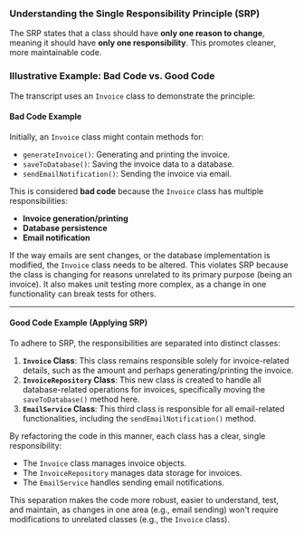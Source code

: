 ### **Understanding the Single Responsibility Principle (SRP)**

The SRP states that a class should have **only one reason to change**, meaning it should have **only one responsibility**. This promotes cleaner, more maintainable code.

### **Illustrative Example: Bad Code vs. Good Code**

The transcript uses an `Invoice` class to demonstrate the principle:

#### **Bad Code Example**
Initially, an `Invoice` class might contain methods for:
* `generateInvoice()`: Generating and printing the invoice.
* `saveToDatabase()`: Saving the invoice data to a database.
* `sendEmailNotification()`: Sending the invoice via email.

This is considered **bad code** because the `Invoice` class has multiple responsibilities:
* **Invoice generation/printing**
* **Database persistence**
* **Email notification**

If the way emails are sent changes, or the database implementation is modified, the `Invoice` class needs to be altered. This violates SRP because the class is changing for reasons unrelated to its primary purpose (being an invoice). It also makes unit testing more complex, as a change in one functionality can break tests for others.

---

#### **Good Code Example (Applying SRP)**
To adhere to SRP, the responsibilities are separated into distinct classes:
1.  **`Invoice` Class**: This class remains responsible solely for invoice-related details, such as the amount and perhaps generating/printing the invoice.
2.  **`InvoiceRepository` Class**: This new class is created to handle all database-related operations for invoices, specifically moving the `saveToDatabase()` method here.
3.  **`EmailService` Class**: This third class is responsible for all email-related functionalities, including the `sendEmailNotification()` method.



By refactoring the code in this manner, each class has a clear, single responsibility:
* The `Invoice` class manages invoice objects.
* The `InvoiceRepository` manages data storage for invoices.
* The `EmailService` handles sending email notifications.

This separation makes the code more robust, easier to understand, test, and maintain, as changes in one area (e.g., email sending) won't require modifications to unrelated classes (e.g., the `Invoice` class).